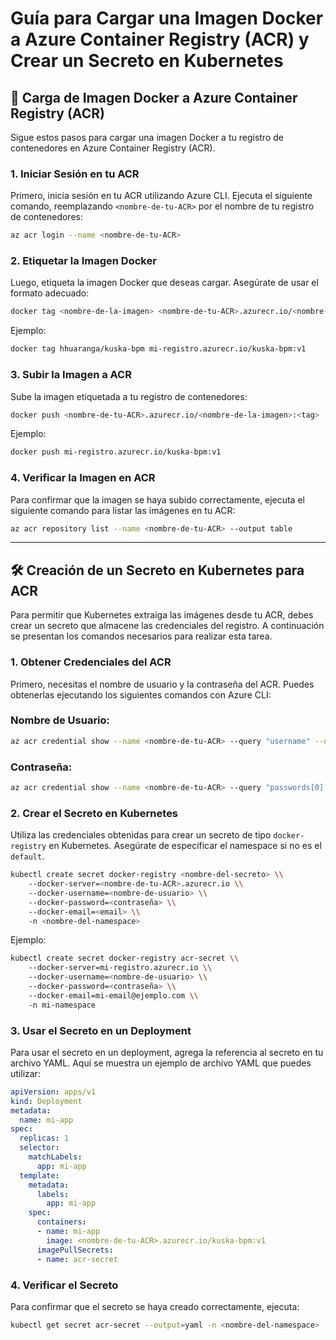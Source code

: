 # Guía para Cargar una Imagen Docker a Azure Container Registry (ACR) y Crear un Secreto en Kubernetes

## 🚀 Carga de Imagen Docker a Azure Container Registry (ACR)

Sigue estos pasos para cargar una imagen Docker a tu registro de contenedores en Azure Container Registry (ACR).

### 1. Iniciar Sesión en tu ACR

Primero, inicia sesión en tu ACR utilizando Azure CLI. Ejecuta el siguiente comando, reemplazando `<nombre-de-tu-ACR>` por el nombre de tu registro de contenedores:

```bash
az acr login --name <nombre-de-tu-ACR>

```

### 2. Etiquetar la Imagen Docker

Luego, etiqueta la imagen Docker que deseas cargar. Asegúrate de usar el formato adecuado:

```bash
docker tag <nombre-de-la-imagen> <nombre-de-tu-ACR>.azurecr.io/<nombre-de-la-imagen>:<tag>

```

Ejemplo:

```bash
docker tag hhuaranga/kuska-bpm mi-registro.azurecr.io/kuska-bpm:v1

```

### 3. Subir la Imagen a ACR

Sube la imagen etiquetada a tu registro de contenedores:

```bash
docker push <nombre-de-tu-ACR>.azurecr.io/<nombre-de-la-imagen>:<tag>

```

Ejemplo:

```bash
docker push mi-registro.azurecr.io/kuska-bpm:v1

```

### 4. Verificar la Imagen en ACR

Para confirmar que la imagen se haya subido correctamente, ejecuta el siguiente comando para listar las imágenes en tu ACR:

```bash
az acr repository list --name <nombre-de-tu-ACR> --output table

```

---

## 🛠️ Creación de un Secreto en Kubernetes para ACR

Para permitir que Kubernetes extraiga las imágenes desde tu ACR, debes crear un secreto que almacene las credenciales del registro. A continuación se presentan los comandos necesarios para realizar esta tarea.

### 1. Obtener Credenciales del ACR

Primero, necesitas el nombre de usuario y la contraseña del ACR. Puedes obtenerlas ejecutando los siguientes comandos con Azure CLI:

### Nombre de Usuario:

```bash
az acr credential show --name <nombre-de-tu-ACR> --query "username" --output tsv

```

### Contraseña:

```bash
az acr credential show --name <nombre-de-tu-ACR> --query "passwords[0].value" --output tsv

```

### 2. Crear el Secreto en Kubernetes

Utiliza las credenciales obtenidas para crear un secreto de tipo `docker-registry` en Kubernetes. Asegúrate de especificar el namespace si no es el `default`.

```bash
kubectl create secret docker-registry <nombre-del-secreto> \\
    --docker-server=<nombre-de-tu-ACR>.azurecr.io \\
    --docker-username=<nombre-de-usuario> \\
    --docker-password=<contraseña> \\
    --docker-email=<email> \\
    -n <nombre-del-namespace>

```

Ejemplo:

```bash
kubectl create secret docker-registry acr-secret \\
    --docker-server=mi-registro.azurecr.io \\
    --docker-username=<nombre-de-usuario> \\
    --docker-password=<contraseña> \\
    --docker-email=mi-email@ejemplo.com \\
    -n mi-namespace

```

### 3. Usar el Secreto en un Deployment

Para usar el secreto en un deployment, agrega la referencia al secreto en tu archivo YAML. Aquí se muestra un ejemplo de archivo YAML que puedes utilizar:

```yaml
apiVersion: apps/v1
kind: Deployment
metadata:
  name: mi-app
spec:
  replicas: 1
  selector:
    matchLabels:
      app: mi-app
  template:
    metadata:
      labels:
        app: mi-app
    spec:
      containers:
      - name: mi-app
        image: <nombre-de-tu-ACR>.azurecr.io/kuska-bpm:v1
      imagePullSecrets:
      - name: acr-secret

```

### 4. Verificar el Secreto

Para confirmar que el secreto se haya creado correctamente, ejecuta:

```bash
kubectl get secret acr-secret --output=yaml -n <nombre-del-namespace>

```